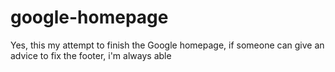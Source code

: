 # google-homepage

Yes, this my attempt to finish the Google homepage, if someone can give an advice to fix the footer, i'm always able
